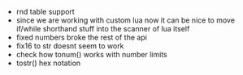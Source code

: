 * rnd table support
* since we are working with custom lua now it can be nice to move if/while shorthand stuff into the scanner of lua itself
* fixed numbers broke the rest of the api
* fix16 to str doesnt seem to work
* check how tonum() works with number limits
* tostr() hex notation